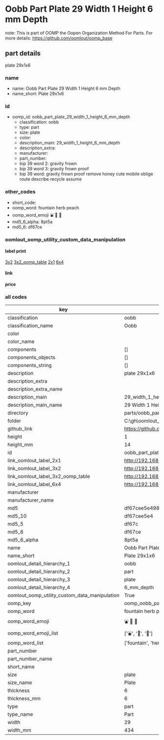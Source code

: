 # Oobb Part Plate 29 Width 1 Height 6 mm Depth  

note: This is part of OOMP the Oopen Organization Method For Parts. For more details: https://github.com/oomlout/oomp_base

##  part details
  



plate 29x1x6



### name
* name: Oobb Part Plate 29 Width 1 Height 6 mm Depth
* name_short: Plate 29x1x6 
### id
* oomp_id: oobb_part_plate_29_width_1_height_6_mm_depth
  * classification: oobb
  * type: part
  * size: plate
  * color: 
  * description_main: 29_width_1_height_6_mm_depth
  * description_extra: 
  * manufacturer: 
  * part_number: 
  * bip 39 word 2: gravity frown
  * bip 39 word 3: gravity frown proof
  * bip 39 word: gravity frown proof remove honey cute mobile oblige route describe recycle assume

### other_codes
* short_code: 
* oomp_word: fountain herb peach
* oomp_word_emoji :fountain: :herb: :peach:
* md5_6_alpha: 8pt5a
* md5_6: df67ce






### oomlout_oomp_utility_custom_data_manipulation
#### label print
[3x2](http://192.168.1.245:1112/?label=oomp%208pt5a)
[3x2_oomp_table](http://192.168.1.108:1112/?label=oomp%208pt5a)
[2x1](http://192.168.1.242:1112/?label=oomp%208pt5a)
[6x4](http://192.168.1.55:1112/?label=oomp%208pt5a)    

#### link

                              

#### price







### all codes 
| key | value |  
| --- | --- |  
| classification | oobb |  
| classification_name | Oobb |  
| color |  |  
| color_name |  |  
| components | [] |  
| components_objects | [] |  
| components_string | [] |  
| description | plate 29x1x6 |  
| description_extra |  |  
| description_extra_name |  |  
| description_main | 29_width_1_height_6_mm_depth |  
| description_main_name | 29 Width 1 Height 6 mm Depth |  
| directory | parts/oobb_part_plate_29_width_1_height_6_mm_depth |  
| folder | C:\gh\oomlout_oobb_version_4_generated_parts\things\oobb_part_plate_29_width_1_height_6_mm_depth |  
| github_link | https://github.com/oomlout/oomlout_oomp_part_src/tree/main/parts/oobb_part_plate_29_width_1_height_6_mm_depth |  
| height | 1 |  
| height_mm | 14 |  
| id | oobb_part_plate_29_width_1_height_6_mm_depth |  
| link_oomlout_label_2x1 | http://192.168.1.242:1112/?label=oomp%208pt5a |  
| link_oomlout_label_3x2 | http://192.168.1.245:1112/?label=oomp%208pt5a |  
| link_oomlout_label_3x2_oomp_table | http://192.168.1.108:1112/?label=oomp%208pt5a |  
| link_oomlout_label_6x4 | http://192.168.1.55:1112/?label=oomp%208pt5a |  
| manufacturer |  |  
| manufacturer_name |  |  
| md5 | df67cee5e49831ccdab69b5f58976330 |  
| md5_10 | df67cee5e4 |  
| md5_5 | df67c |  
| md5_6 | df67ce |  
| md5_6_alpha | 8pt5a |  
| name | Oobb Part Plate 29 Width 1 Height 6 mm Depth |  
| name_short | Plate 29x1x6  |  
| oomlout_detail_hierarchy_1 | oobb |  
| oomlout_detail_hierarchy_2 | part |  
| oomlout_detail_hierarchy_3 | plate |  
| oomlout_detail_hierarchy_4 | 6_mm_depth |  
| oomlout_oomp_utility_custom_data_manipulation | True |  
| oomp_key | oomp_oobb_part_plate_29_width_1_height_6_mm_depth |  
| oomp_word | fountain herb peach |  
| oomp_word_emoji | :fountain: :herb: :peach: |  
| oomp_word_emoji_list | [':fountain:', ':herb:', ':peach:'] |  
| oomp_word_list | ['fountain', 'herb', 'peach'] |  
| part_number |  |  
| part_number_name |  |  
| short_name |  |  
| size | plate |  
| size_name | Plate |  
| thickness | 6 |  
| thickness_mm | 6 |  
| type | part |  
| type_name | Part |  
| width | 29 |  
| width_mm | 434 |  
